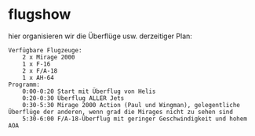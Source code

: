 # flugshow
hier organisieren wir die Überflüge usw.
derzeitiger Plan:




	Verfügbare Flugzeuge:
		2 x Mirage 2000
		1 x F-16
		2 x F/A-18
		1 x AH-64
	Programm:
		0:00-0:20 Start mit Überflug von Helis
		0:20-0:30 Überflug ALLER Jets
		0:30-5:30 Mirage 2000 Action (Paul und Wingman), gelegentliche Überflüge der anderen, wenn grad die Mirages nicht zu sehen sind
 		5:30-6:00 F/A-18-Überflug mit geringer Geschwindigkeit und hohem AOA
